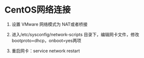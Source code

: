 # CentOS网络连接

1. 设置 VMware 网络模式为 NAT或者桥接

2. 进入/etc/sysconfig/network-scripts 目录下，编辑网卡文件，修改bootproto=dhcp，onboot=yes两项

3. 重启网卡：service network restart


